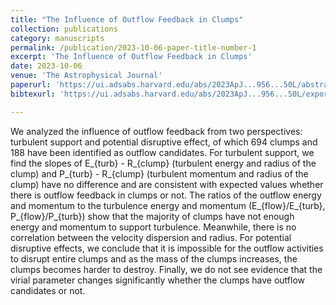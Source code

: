 ```yaml
---
title: "The Influence of Outflow Feedback in Clumps"
collection: publications
category: manuscripts
permalink: /publication/2023-10-06-paper-title-number-1
excerpt: 'The Influence of Outflow Feedback in Clumps'
date: 2023-10-06
venue: 'The Astrophysical Journal'
paperurl: 'https://ui.adsabs.harvard.edu/abs/2023ApJ...956...50L/abstract'
bibtexurl: 'https://ui.adsabs.harvard.edu/abs/2023ApJ...956...50L/exportcitation'

---
```


We analyzed the influence of outflow feedback from two perspectives: turbulent support and potential disruptive effect, of which 694 clumps and 188 have been identified as outflow candidates. For turbulent support, we find the slopes of E_{turb} - R_{clump} (turbulent energy and radius of the clump) and P_{turb} - R_{clump} (turbulent momentum and radius of the clump) have no difference and are consistent with expected values whether there is outflow feedback in clumps or not. The ratios of the outflow energy and momentum to the turbulence energy and momentum (E_{flow}/E_{turb}, P_{flow}/P_{turb}) show that the majority of clumps have not enough energy and momentum to support turbulence. Meanwhile, there is no correlation between the velocity dispersion and radius. For potential disruptive effects, we conclude that it is impossible for the outflow activities to disrupt entire clumps and as the mass of the clumps increases, the clumps becomes harder to destroy. Finally, we do not see evidence that the virial parameter changes significantly whether the clumps have outflow candidates or not.